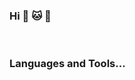 ### Hi :panda_face: :cat: :dog:

<br />

### <p><b>Languages and Tools...</b></p>

<!-- [![willianrod's wakatime stats](https://github-readme-stats.vercel.app/api/wakatime?username=adzinka&theme=dracula&layout=compact)](https://github.com/anuraghazra/github-readme-stats) -->

